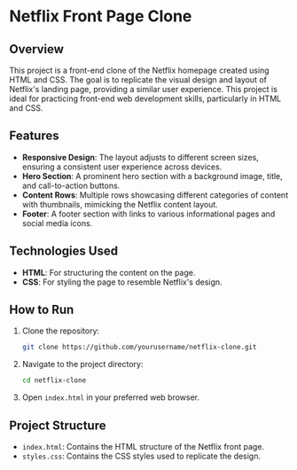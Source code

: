 # Netflix Front Page Clone

## Overview
This project is a front-end clone of the Netflix homepage created using HTML and CSS. The goal is to replicate the visual design and layout of Netflix's landing page, providing a similar user experience. This project is ideal for practicing front-end web development skills, particularly in HTML and CSS.

## Features
- **Responsive Design**: The layout adjusts to different screen sizes, ensuring a consistent user experience across devices.
- **Hero Section**: A prominent hero section with a background image, title, and call-to-action buttons.
- **Content Rows**: Multiple rows showcasing different categories of content with thumbnails, mimicking the Netflix content layout.
- **Footer**: A footer section with links to various informational pages and social media icons.

## Technologies Used
- **HTML**: For structuring the content on the page.
- **CSS**: For styling the page to resemble Netflix's design.

## How to Run
1. Clone the repository:
   ```bash
   git clone https://github.com/yourusername/netflix-clone.git
   ```
2. Navigate to the project directory:
   ```bash
   cd netflix-clone
   ```
3. Open `index.html` in your preferred web browser.

## Project Structure
- `index.html`: Contains the HTML structure of the Netflix front page.
- `styles.css`: Contains the CSS styles used to replicate the design.
